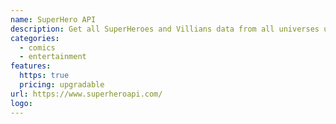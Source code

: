 ```yaml
---
name: SuperHero API
description: Get all SuperHeroes and Villians data from all universes under a single API.
categories:
  - comics
  - entertainment
features:
  https: true
  pricing: upgradable
url: https://www.superheroapi.com/
logo:
---
```

